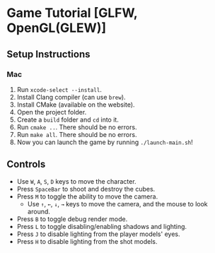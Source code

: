 # Game Tutorial [GLFW, OpenGL(GLEW)]

## Setup Instructions

### Mac

1. Run `xcode-select --install`.
2. Install Clang compiler (can use `brew`).
3. Install CMake (available on the website).
4. Open the project folder.
5. Create a `build` folder and `cd` into it.
6. Run `cmake ..`. There should be no errors.
7. Run `make all`. There should be no errors.
8. Now you can launch the game by running `./launch-main.sh`!

## Controls

* Use `W`, `A`, `S`, `D` keys to move the character.
* Press `SpaceBar` to shoot and destroy the cubes.
* Press `M` to toggle the ability to move the camera.
  * Use `↑`, `←`, `↓`, `→` keys to move the camera, and the mouse to look around.
* Press `B` to toggle debug render mode.
* Press `L` to toggle disabling/enabling shadows and lighting.
* Press `J` to disable lighting from the player models' eyes.
* Press `H` to disable lighting from the shot models.